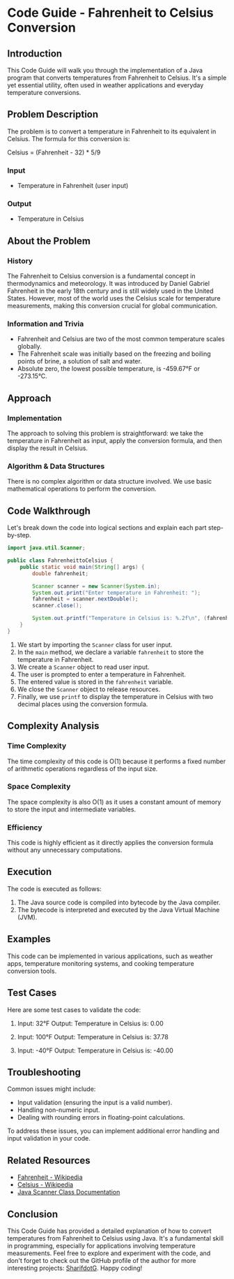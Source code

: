 # Code Guide - Fahrenheit to Celsius Conversion

## Introduction
This Code Guide will walk you through the implementation of a Java program that converts temperatures from Fahrenheit to Celsius. It's a simple yet essential utility, often used in weather applications and everyday temperature conversions.

## Problem Description
The problem is to convert a temperature in Fahrenheit to its equivalent in Celsius. The formula for this conversion is: 

Celsius = (Fahrenheit - 32) * 5/9

### Input
- Temperature in Fahrenheit (user input)

### Output
- Temperature in Celsius

## About the Problem
### History
The Fahrenheit to Celsius conversion is a fundamental concept in thermodynamics and meteorology. It was introduced by Daniel Gabriel Fahrenheit in the early 18th century and is still widely used in the United States. However, most of the world uses the Celsius scale for temperature measurements, making this conversion crucial for global communication.

### Information and Trivia
- Fahrenheit and Celsius are two of the most common temperature scales globally.
- The Fahrenheit scale was initially based on the freezing and boiling points of brine, a solution of salt and water.
- Absolute zero, the lowest possible temperature, is -459.67°F or -273.15°C.

## Approach
### Implementation
The approach to solving this problem is straightforward: we take the temperature in Fahrenheit as input, apply the conversion formula, and then display the result in Celsius.

### Algorithm & Data Structures
There is no complex algorithm or data structure involved. We use basic mathematical operations to perform the conversion.

## Code Walkthrough
Let's break down the code into logical sections and explain each part step-by-step.

```java
import java.util.Scanner;

public class FahrenheittoCelsius {
    public static void main(String[] args) {
        double fahrenheit;

        Scanner scanner = new Scanner(System.in);
        System.out.print("Enter temperature in Fahrenheit: ");
        fahrenheit = scanner.nextDouble();
        scanner.close();

        System.out.printf("Temperature in Celsius is: %.2f\n", (fahrenheit - 32) * 5 / 9);
    }
}
```

1. We start by importing the `Scanner` class for user input.
2. In the `main` method, we declare a variable `fahrenheit` to store the temperature in Fahrenheit.
3. We create a `Scanner` object to read user input.
4. The user is prompted to enter a temperature in Fahrenheit.
5. The entered value is stored in the `fahrenheit` variable.
6. We close the `Scanner` object to release resources.
7. Finally, we use `printf` to display the temperature in Celsius with two decimal places using the conversion formula.

## Complexity Analysis
### Time Complexity
The time complexity of this code is O(1) because it performs a fixed number of arithmetic operations regardless of the input size.

### Space Complexity
The space complexity is also O(1) as it uses a constant amount of memory to store the input and intermediate variables.

### Efficiency
This code is highly efficient as it directly applies the conversion formula without any unnecessary computations.

## Execution
The code is executed as follows:
1. The Java source code is compiled into bytecode by the Java compiler.
2. The bytecode is interpreted and executed by the Java Virtual Machine (JVM).

## Examples
This code can be implemented in various applications, such as weather apps, temperature monitoring systems, and cooking temperature conversion tools.

## Test Cases
Here are some test cases to validate the code:

1. Input: 32°F
   Output: Temperature in Celsius is: 0.00

2. Input: 100°F
   Output: Temperature in Celsius is: 37.78

3. Input: -40°F
   Output: Temperature in Celsius is: -40.00

## Troubleshooting
Common issues might include:
- Input validation (ensuring the input is a valid number).
- Handling non-numeric input.
- Dealing with rounding errors in floating-point calculations.

To address these issues, you can implement additional error handling and input validation in your code.

## Related Resources
- [Fahrenheit - Wikipedia](https://en.wikipedia.org/wiki/Fahrenheit)
- [Celsius - Wikipedia](https://en.wikipedia.org/wiki/Celsius)
- [Java Scanner Class Documentation](https://docs.oracle.com/en/java/javase/16/docs/api/java.base/java/util/Scanner.html)

## Conclusion
This Code Guide has provided a detailed explanation of how to convert temperatures from Fahrenheit to Celsius using Java. It's a fundamental skill in programming, especially for applications involving temperature measurements. Feel free to explore and experiment with the code, and don't forget to check out the GitHub profile of the author for more interesting projects: [SharifdotG](https://github.com/SharifdotG). Happy coding!